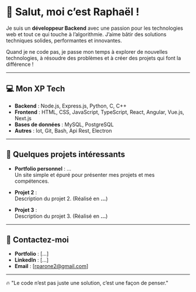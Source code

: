 # 👋 Salut, moi c’est Raphaël !

Je suis un **développeur Backend** avec une passion pour les technologies web et tout ce qui touche à l’algorithmie. J’aime bâtir des solutions techniques solides, performantes et innovantes.

Quand je ne code pas, je passe mon temps à explorer de nouvelles technologies, à résoudre des problèmes et à créer des projets qui font la différence !

---

## 💻 **Mon XP Tech**

- **Backend** : Node.js, Express.js, Python, C, C++ 
- **Frontend** : HTML, CSS, JavaScript, TypeScript, React, Angular, Vue.js, Next.js 
- **Bases de données** : MySQL, PostgreSQL 
- **Autres** : Iot, Git, Bash, Api Rest, Electron 

---

## 🚀 **Quelques projets intéressants**

- **Portfolio personnel** : ...  
  Un site simple et épuré pour présenter mes projets et mes compétences.

- **Projet 2** :  
  Description du projet 2. (Réalisé en **...**)

- **Projet 3** :  
  Description du projet 3. (Réalisé en **...**)

---

## 📩 **Contactez-moi**

- **Portfolio** : [...] 
- **LinkedIn** : [...]  
- **Email** : [rparone2@gmail.com]  

---

🔥 "Le code n’est pas juste une solution, c’est une façon de penser."

